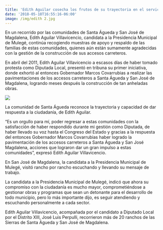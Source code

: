```yaml
---
title: 'Edith Aguilar cosecha los frutos de su trayectoria en el servicio público '
date: '2018-05-18T16:55:16-06:00'
image: /img/edith 2.jpg
---
```

En un recorrido por las comunidades de Santa Águeda y San José de Magdalena, Edith Aguilar Villavicencio, candidata a la Presidencia Municipal de Mulegé, continúa recogiendo muestras de apoyo y respaldo de las familias de estas comunidades, quienes aún están sumamente agradecidas con la gestión de la construcción de sus accesos carreteros. 

En abril del 2011, Edith Aguilar Villavicencio a escasos días de haber tomado protesta como Diputada Local, presentó en tribuna su primer iniciativa, donde exhortó al entonces Gobernador Marcos Covarrubias a realizar las pavimentaciones de los accesos carreteros a Santa Águeda y San José de Magdalena, logrando meses después la construcción de tan anheladas obras.



![](/img/edith.jpg)

La comunidad de Santa Águeda reconoce la trayectoria y capacidad de dar respuesta a la ciudadanía, de Edith Aguilar.

“Es un orgullo para mí, poder regresar a estas comunidades con la satisfacción de haber respondido durante mi gestión como Diputada, de haber llevado su voz hasta el Congreso del Estado y gracias a la respuesta del entonces Gobernador Marcos Covarrubias haber logrado la pavimentación de los accesos carreteros a Santa Águeda y San José Magdalena, acciones que lograron dar un gran impulso a estas comunidades”, expresó Edith Aguilar Villavicencio.  

En San José de Magdalena, la candidata a la Presidencia Municipal de Mulegé, visitó rancho por rancho escuchando y llevando su mensaje de trabajo.

La candidata a la Presidencia Municipal de Mulegé, indicó que ahora su compromiso con la ciudadanía es mucho mayor, comprometiéndose a gestionar obras y programas que sean un detonante para el desarrollo de todo municipio, pero lo más importante dijo, es seguir atendiendo y escuchando personalmente a cada sector. 



Edith Aguilar Villavicencio, acompañada por el candidato a Diputado Local por el Distrito XIII, José Luis Perpulli, recorrieron más de 20 ranchos de las Sierras de Santa Águeda y San José de Magdalena.
